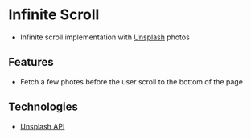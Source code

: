 # Infinite Scroll
* Infinite scroll implementation with [Unsplash](https://unsplash.com/) photos

## Features
* Fetch a few photes before the user scroll to the bottom of the page

## Technologies
* [Unsplash API](https://unsplash.com/developers)